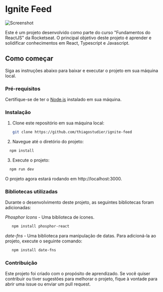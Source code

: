 # Ignite Feed

![Screenshot](./screenshot.png)

Este é um projeto desenvolvido como parte do curso "Fundamentos do ReactJS" da Rocketseat. O principal objetivo deste projeto é aprender e solidificar conhecimentos em React, Typescript e Javascript.

## Como começar

Siga as instruções abaixo para baixar e executar o projeto em sua máquina local.

### Pré-requisitos

Certifique-se de ter o [Node.js](https://nodejs.org/) instalado em sua máquina.

### Instalação

1. Clone este repositório em sua máquina local:

   ```bash
   git clone https://github.com/thiagostudier/ignite-feed
   ```
2. Navegue até o diretório do projeto:

 ```bash
   npm install
   ```

3. Execute o projeto:

 ```bash
   npm run dev
   ```

O projeto agora estará rodando em http://localhost:3000.

### Bibliotecas utilizadas

Durante o desenvolvimento deste projeto, as seguintes bibliotecas foram adicionadas:

*Phosphor Icons* - Uma biblioteca de ícones.

```bash
   npm install phosphor-react
   ```

*date-fns* - Uma biblioteca para manipulação de datas.
Para adicioná-la ao projeto, execute o seguinte comando:

```bash
   npm install date-fns
   ```

### Contribuição

Este projeto foi criado com o propósito de aprendizado. Se você quiser contribuir ou tiver sugestões para melhorar o projeto, fique à vontade para abrir uma issue ou enviar um pull request.